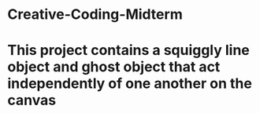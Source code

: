 # Creative-Coding-Midterm
# This project contains a squiggly line object and ghost object that act independently of one another on the canvas
